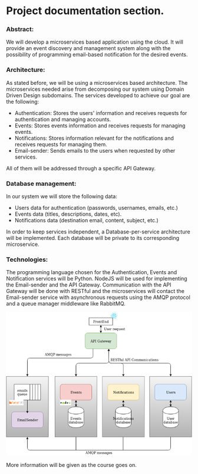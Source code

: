 # Project documentation section.
### Abstract:
We will develop a microservices based application using the cloud.
It will provide an event discovery and management system along with the possibility of programming email-based notification for the desired events.

### Architecture:
As stated before, we will be using a microservices based architecture. The microservices needed arise from decomposing our system using Domain Driven Design subdomains. The services developed to achieve our goal are the following:
- Authentication: Stores the users' information and receives requests for authentication and managing accounts.
- Events: Stores events information and receives requests for managing events. 
- Notifications: Stores information relevant for the notifications and receives requests for managing them.
- Email-sender: Sends emails to the users when requested by other services. 

All of them will be addressed through a specific API Gateway.

### Database management:
In our system we will store the following data:
- Users data for authentication (passwords, usernames, emails, etc.)
- Events data (titles, descriptions, dates, etc).
- Notifications data (destination email, content, subject, etc.)

In order to keep services independent, a Database-per-service architecture will be implemented. Each database will be private to its corresponding microservice.

### Technologies:
The programming language chosen for the Authentication, Events and Notification services will be Python. NodeJS will be used for implementing the Email-sender and the API Gateway.
Communication with the API Gateway will be done with RESTful and the microservices will contact the Email-sender service with asynchronous requests using the AMQP protocol and a queue manager middleware like RabbitMQ.

![Microservices architecture diagram](img/eventpost_architecture_diagram.png "Microservices architecture diagram")

 More information will be given as the course goes on.